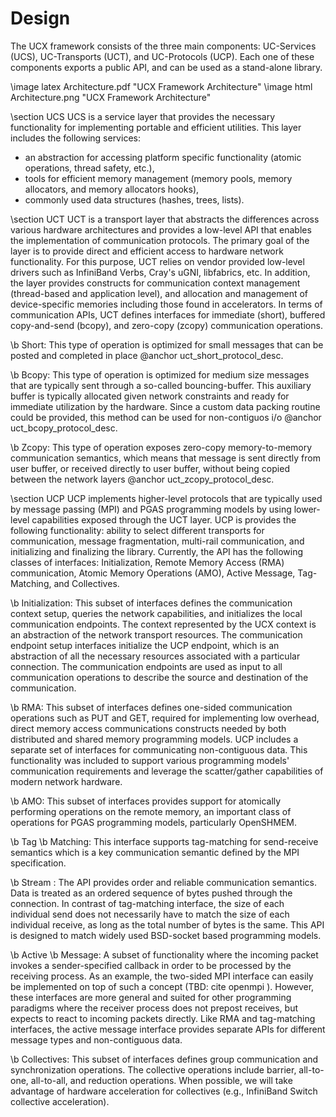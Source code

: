 Design
======

The UCX framework consists of the three main components: UC-Services (UCS),
UC-Transports (UCT), and UC-Protocols (UCP). Each one of these components
exports a public API, and can be used as a stand-alone library.

\image latex Architecture.pdf "UCX Framework Architecture"
\image html  Architecture.png "UCX Framework Architecture"

\section UCS
UCS is a service layer that provides the necessary functionality for
implementing portable and efficient utilities. This layer includes the
following services:
+ an abstraction for accessing platform specific functionality (atomic operations, thread safety, etc.),
+ tools for efficient memory management (memory pools, memory allocators, and memory allocators hooks),
+ commonly used data structures (hashes, trees, lists).

\section UCT
UCT is a transport layer that abstracts
the differences across various hardware architectures and provides a
low-level API that enables the implementation of communication protocols.
The primary goal of the layer is to provide direct and efficient access to
hardware network functionality. For this purpose,
UCT relies on vendor provided low-level drivers such as InfiniBand
Verbs, Cray's uGNI, libfabrics, etc. In addition, the layer provides
constructs for communication context management (thread-based and application level), and
allocation and management of device-specific memories including those found
in accelerators. In terms of communication APIs, UCT defines interfaces for
immediate (short), buffered copy-and-send (bcopy), and zero-copy (zcopy)
communication operations.

\b Short: This type of operation is optimized for small messages that can be posted and completed
in place @anchor uct_short_protocol_desc.

\b Bcopy: This type of operation is optimized for medium size messages that are typically sent through a
so-called bouncing-buffer. This auxiliary buffer is typically allocated given network constraints and ready for
immediate utilization by the hardware. Since a custom data packing routine could  be provided, this method
can be used for non-contiguos i/o @anchor uct_bcopy_protocol_desc.

\b Zcopy: This type of operation exposes zero-copy memory-to-memory communication semantics, which means that
message is sent directly from user buffer, or received directly to user buffer, without being copied between
the network layers @anchor uct_zcopy_protocol_desc.

\section UCP
UCP implements higher-level protocols that are typically used by message passing (MPI)
and PGAS programming models by using lower-level capabilities exposed
through the UCT layer. UCP is provides the following functionality: ability to select different transports for
communication, message fragmentation, multi-rail communication, and initializing and finalizing
the library.
Currently, the API has the following classes of interfaces:
Initialization, Remote Memory Access (RMA) communication, Atomic Memory
Operations (AMO), Active Message, Tag-Matching, and Collectives.

\b Initialization: This subset of interfaces defines the communication
context setup, queries the network capabilities, and initializes the local
communication endpoints. The context represented by the UCX context is an
abstraction of the network transport resources. The communication endpoint
setup interfaces initialize the UCP endpoint, which is an abstraction of all
the necessary resources associated with a particular connection. The
communication endpoints are used as input to all communication operations to
describe the source and destination of the communication.

\b RMA: This subset of interfaces defines one-sided communication operations such as PUT and
GET, required for implementing low overhead, direct memory access communications
constructs needed by both distributed and shared memory
programming models. UCP includes a separate set of interfaces for
communicating non-contiguous data. This functionality was included to
support various programming models' communication requirements and leverage
the scatter/gather capabilities of modern network hardware.

\b AMO: This subset of interfaces provides support for atomically performing operations
on the remote memory, an important class of operations for PGAS
programming models, particularly OpenSHMEM.

\b Tag \b Matching: This interface supports tag-matching for send-receive semantics which is a key
communication semantic defined by the MPI specification.

\b Stream : The API provides order and reliable communication semantics.
Data is treated as an ordered sequence of bytes pushed through the connection.
In contrast of tag-matching interface, the size of each individual send does
not necessarily have to match the size of each individual receive, as long as
the total number of bytes is the same. This API is designed to match widely
used BSD-socket based programming models.

\b Active \b Message: A subset of functionality where the incoming packet invokes a
sender-specified callback in order to be processed by the receiving process.
As an example, the two-sided MPI interface can easily be implemented on top
of such a concept (TBD: cite openmpi ). However, these interfaces are more general and
suited for other programming paradigms where the receiver process does not
prepost receives, but expects to react to incoming packets directly. Like
RMA and tag-matching interfaces, the active message interface provides
separate APIs for different message types and non-contiguous data.

\b Collectives: This subset of interfaces defines group communication and
synchronization operations. The collective operations include barrier,
all-to-one, all-to-all, and reduction operations. When possible, we will
take advantage of hardware acceleration for collectives
(e.g., InfiniBand Switch collective acceleration).

